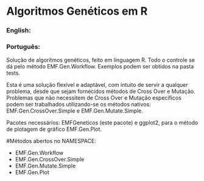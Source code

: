 Algoritmos Genéticos em R
====

### English:


### Português:
Solução de algoritmos genéticos, feito em linguagem R.
Todo o controle se dá pelo método EMF.Gen.Workflow.
Exemplos podem ser obtidos na pasta tests.

Esta é uma solução flexível e adaptável, com intuito de servir a qualquer problema, desde que sejam fornecidos métodos de Cross Over e Mutação.
Problemas que não necessitem de Cross Over e Mutação específicos podem ser trabalhados utilizando-se os métodos nativos: EMF.Gen.CrossOver.Simple e EMF.Gen.Mutate.Simple.

Pacotes necessários: EMFGeneticos (este pacote) e ggplot2, para o método de plotagem de gráfico EMF.Gen.Plot.

#Métodos abertos no NAMESPACE:
- EMF.Gen.Workflow
- EMF.Gen.CrossOver.Simple
- EMF.Gen.Mutate.Simple
- EMF.Gen.Plot

